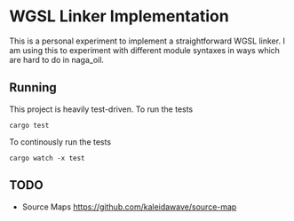 
# WGSL Linker Implementation

This is a personal experiment to implement a straightforward WGSL linker. I am using this to experiment with different module syntaxes in ways which are hard to do in naga_oil.

## Running

This project is heavily test-driven. To run the tests 
```
cargo test
```

To continously run the tests

```
cargo watch -x test
```

## TODO

- Source Maps https://github.com/kaleidawave/source-map